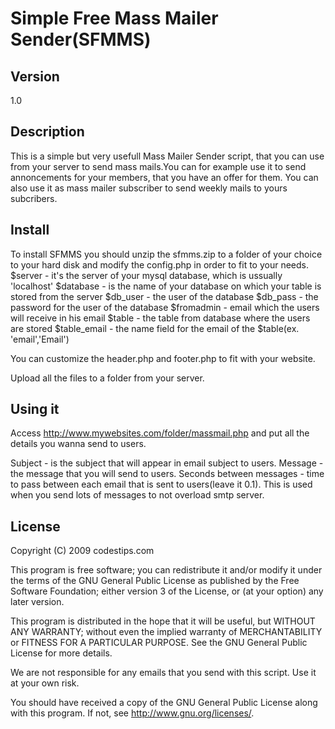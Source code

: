 # Simple Free Mass Mailer Sender(SFMMS)

Version
---------------------
1.0


Description
----------------------
This is a simple but very usefull Mass Mailer Sender script, that you can use from your server to send mass mails.You can for example use it to send annoncements for your members, that you have an offer for them. You can also use it as mass mailer subscriber to send weekly mails to yours subcribers.


Install
----------------------

To install SFMMS you should unzip the sfmms.zip to a folder of your choice to your hard disk  and modify the config.php in order to fit to your needs.
$server - it's the server of your mysql database, which is ussually 'localhost'
$database - is the name of your database on which your table is stored from the server
$db_user - the user of the database
$db_pass - the password for the user of the database
$fromadmin - email which the users will receive in his email
$table - the table from database where the users are stored
$table_email - the name field for the email of the $table(ex. 'email','Email')

You can customize the header.php and footer.php to fit with your website.

Upload all the files to a folder from your server.


Using it
-------------------------
Access http://www.mywebsites.com/folder/massmail.php and put all the details you wanna send to users.

Subject - is the subject that will appear in email subject to users.
Message - the message that you will send to users.
Seconds between messages - time to pass between each email that is sent to users(leave it 0.1). This is used when you send lots of messages to not overload smtp server.


License
---------------------------


Copyright (C) 2009 codestips.com

This program is free software; you can redistribute it and/or modify
it under the terms of the GNU General Public License as published by
the Free Software Foundation; either version 3 of the License, or
(at your option) any later version.

This program is distributed in the hope that it will be useful,
but WITHOUT ANY WARRANTY; without even the implied warranty of
MERCHANTABILITY or FITNESS FOR A PARTICULAR PURPOSE.  See the
GNU General Public License for more details.

We are not responsible for any emails that you send with this script.
Use it at your own risk.

You should have received a copy of the GNU General Public License
along with this program.  If not, see <http://www.gnu.org/licenses/>.


